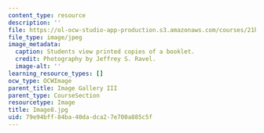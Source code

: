 ```yaml
---
content_type: resource
description: ''
file: https://ol-ocw-studio-app-production.s3.amazonaws.com/courses/21h-343j-making-books-the-renaissance-and-today-spring-2016/79e94bff84ba40dadca27e700a885c5f_Image8.jpg
file_type: image/jpeg
image_metadata:
  caption: Students view printed copies of a booklet.
  credit: Photography by Jeffrey S. Ravel.
  image-alt: ''
learning_resource_types: []
ocw_type: OCWImage
parent_title: Image Gallery III
parent_type: CourseSection
resourcetype: Image
title: Image8.jpg
uid: 79e94bff-84ba-40da-dca2-7e700a885c5f
---
```

